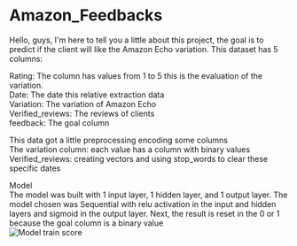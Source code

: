 # Amazon_Feedbacks
Hello, guys, I'm here to tell you a little about this project, the goal is to predict if the client will like the Amazon Echo variation. This dataset has 5 columns:<br>

Rating: The column has values from 1 to 5 this is the evaluation of the variation.<br>
Date: The date this relative extraction data<br>
Variation: The variation of Amazon Echo<br>
Verified_reviews: The reviews of clients<br>
feedback: The goal column <br>

This data got a little preprocessing encoding some columns<br>
The variation column: each value has a column with binary values<br>
Verified_reviews: creating vectors and using stop_words to clear these specific dates<br>

Model<br>
The model was built with 1 input layer, 1 hidden layer, and 1 output layer. The model chosen was Sequential with  relu activation in the input and hidden layers and sigmoid in the output layer. Next, the result is reset in the 0 or 1 because the goal column is a binary value<br>
![Model train score]((https://drive.google.com/drive/u/1/my-drive)https://drive.google.com/drive/u/1/my-drive)

